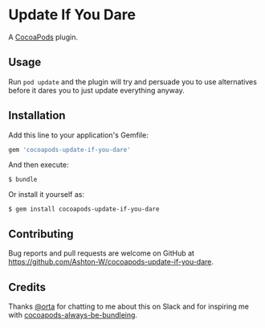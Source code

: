 # Update If You Dare
A [CocoaPods](https://cocoapods.org) plugin.

## Usage

Run `pod update` and the plugin will try and persuade you to use alternatives before it dares you to just update everything anyway.

## Installation

Add this line to your application's Gemfile:

```ruby
gem 'cocoapods-update-if-you-dare'
```

And then execute:

    $ bundle

Or install it yourself as:

    $ gem install cocoapods-update-if-you-dare

## Contributing

Bug reports and pull requests are welcome on GitHub at https://github.com/Ashton-W/cocoapods-update-if-you-dare.

## Credits

Thanks [@orta](https://github.com/orta/) for chatting to me about this on Slack and for inspiring me with [cocoapods-always-be-bundleing](https://github.com/orta/cocoapods-always-be-bundleing).
